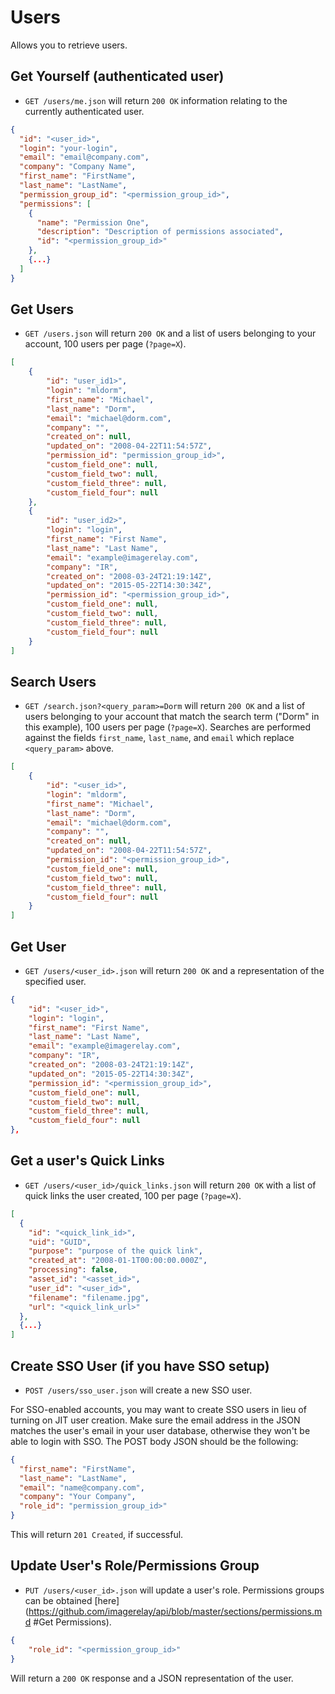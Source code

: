 Users
===========

Allows you to retrieve users.

Get Yourself (authenticated user)
----------

* `GET /users/me.json` will return `200 OK` information relating to the currently authenticated user.

```json
{
  "id": "<user_id>",
  "login": "your-login",
  "email": "email@company.com",
  "company": "Company Name",
  "first_name": "FirstName",
  "last_name": "LastName",
  "permission_group_id": "<permission_group_id>",
  "permissions": [
    {
      "name": "Permission One",
      "description": "Description of permissions associated",
      "id": "<permission_group_id>"
    },
    {...}
  ]
}
```

Get Users
----------
* `GET /users.json` will return `200 OK` and a list of users belonging to your account, 100 users per page (`?page=X`).

```json
[
	{
	    "id": "user_id1>",
	    "login": "mldorm",
	    "first_name": "Michael",
	    "last_name": "Dorm",
	    "email": "michael@dorm.com",
	    "company": "",
	    "created_on": null,
	    "updated_on": "2008-04-22T11:54:57Z",
	    "permission_id": "permission_group_id>",
	    "custom_field_one": null,
	    "custom_field_two": null,
	    "custom_field_three": null,
	    "custom_field_four": null
	},
	{
	    "id": "user_id2>",
	    "login": "login",
	    "first_name": "First Name",
	    "last_name": "Last Name",
	    "email": "example@imagerelay.com",
	    "company": "IR",
	    "created_on": "2008-03-24T21:19:14Z",
	    "updated_on": "2015-05-22T14:30:34Z",
	    "permission_id": "<permission_group_id>",
	    "custom_field_one": null,
	    "custom_field_two": null,
	    "custom_field_three": null,
	    "custom_field_four": null
	}
]
```

Search Users
----------
* `GET /search.json?<query_param>=Dorm` will return `200 OK` and a list of users belonging to your account that match the search term ("Dorm" in this example), 100 users per page (`?page=X`). Searches are performed against the fields `first_name`, `last_name`, and `email` which replace `<query_param>` above.

```json
[
	{
	    "id": "<user_id>",
	    "login": "mldorm",
	    "first_name": "Michael",
	    "last_name": "Dorm",
	    "email": "michael@dorm.com",
	    "company": "",
	    "created_on": null,
	    "updated_on": "2008-04-22T11:54:57Z",
	    "permission_id": "<permission_group_id>",
	    "custom_field_one": null,
	    "custom_field_two": null,
	    "custom_field_three": null,
	    "custom_field_four": null
	}
]
```

Get User
---------
* `GET /users/<user_id>.json` will return `200 OK` and a representation of the specified user.

```json
{
    "id": "<user_id>",
    "login": "login",
    "first_name": "First Name",
    "last_name": "Last Name",
    "email": "example@imagerelay.com",
    "company": "IR",
    "created_on": "2008-03-24T21:19:14Z",
    "updated_on": "2015-05-22T14:30:34Z",
    "permission_id": "<permission_group_id>",
    "custom_field_one": null,
    "custom_field_two": null,
    "custom_field_three": null,
    "custom_field_four": null
},
```

Get a user's Quick Links
---------
* `GET /users/<user_id>/quick_links.json` will return `200 OK` with a list of quick links the user created, 100 per page (`?page=X`).

```json
[
  {
    "id": "<quick_link_id>",
    "uid": "GUID",
    "purpose": "purpose of the quick link",
    "created_at": "2008-01-1T00:00:00.000Z",
    "processing": false,
    "asset_id": "<asset_id>",
    "user_id": "<user_id>",
    "filename": "filename.jpg",
    "url": "<quick_link_url>"
  },
  {...}
]
```

Create SSO User (if you have SSO setup)
--------------

* `POST /users/sso_user.json` will create a new SSO user.

For SSO-enabled accounts, you may want to create SSO users in lieu of turning on JIT user creation. Make sure the email address in the JSON matches the user's email in your user database, otherwise they won't be able to login with SSO. The POST body JSON should be the following:

```json
{
  "first_name": "FirstName",
  "last_name": "LastName",
  "email": "name@company.com",
  "company": "Your Company",
  "role_id": "permission_group_id>"
}
```

This will return `201 Created`, if successful.

Update User's Role/Permissions Group
--------------


* `PUT /users/<user_id>.json` will update a user's role. Permissions groups can be obtained [here](https://github.com/imagerelay/api/blob/master/sections/permissions.md #Get Permissions).
```json
{
	"role_id": "<permission_group_id>"
}
```

Will return a `200 OK` response and a JSON representation of the user.
